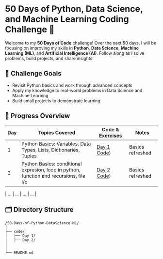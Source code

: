 
#  50 Days of Python, Data Science, and Machine Learning Coding Challenge 🎉

Welcome to my **50 Days of Code** challenge! Over the next 50 days, I will be focusing on improving my skills in **Python**, **Data Science**, **Machine Learning (ML)**, and **Artificial Intelligence (AI)**. Follow along as I solve problems, build projects, and share insights!

## 🎯 Challenge Goals
- Revisit Python basics and work through advanced concepts
- Apply my knowledge to real-world problems in Data Science and Machine Learning
- Build small projects to demonstrate learning

## 📅 Progress Overview

| Day | Topics Covered | Code & Exercises | Notes |
|-----|----------------|------------------|-------|
| 1   | Python Basics: Variables, Data Types, Lists, Dictionaries, Tuples | [Day 1 Code](https://github.com/NimraAslamkhan/python-Day-1-code)) | Basics refreshed |
| 2   | Python Basics: conditional expresion, loop in python, function and recursions, file I/o| [Day 2 Code](https://github.com/NimraAslamkhan/python-Day-1-code)) | Basics refreshed |

| ... | ... | ... | ... |

## 🗂 Directory Structure

```plaintext
/50-Days-of-Python-DataScience-ML/
│
├── code/
│   ├── Day 1/
|   ├── Day 2/
│   
│
└── README.md
